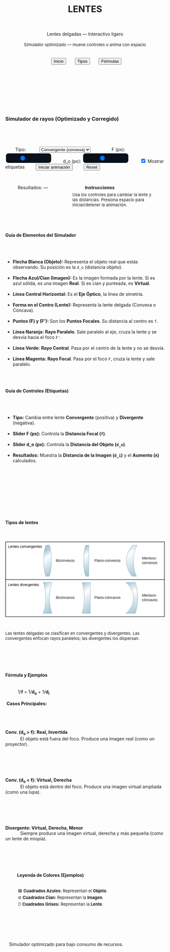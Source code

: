 <!doctype html>
<html lang="es">
<head>
  <meta charset="utf-8" />
  <meta name="viewport" content="width=device-width,initial-scale=1" />
  <title>Lentes delgadas — Interactivo ligero</title>
  <link href="https://fonts.googleapis.com/css2?family=Inter:wght@300;600&family=Press+Start+2P&display=swap" rel="stylesheet">
  <style>
    :root{--bg:#0b0b0b;--panel:#0f1216;--muted:#9aa6b2;--accent:#66f;--accent2:#6ff;--glass:rgba(255,255,255,0.03)}
    *{box-sizing:border-box}
    body{margin:0;font-family:Inter,system-ui,Arial;background:var(--bg);color:#eaf2ff}
    header{padding:18px 24px;border-bottom:1px solid rgba(255,255,255,0.03);display:flex;gap:16px;align-items:center}
    .logo{width:64px;height:64px;border-radius:10px;background:linear-gradient(135deg,#07122a,#001);display:flex;align-items:center;justify-content:center}
    .logo h1{font-family:'Press Start 2P',monospace;color:var(--accent);font-size:12px;margin:0}
    .title{font-size:18px;margin:0}
    nav{display:flex;gap:12px;margin-left:auto}
    nav button{background:transparent;border:1px solid var(--glass);padding:8px 10px;border-radius:8px;color:var(--muted);cursor:pointer}
    .wrap{max-width:1100px;margin:18px auto;padding:18px;display:grid;grid-template-columns:1fr 360px;gap:18px}
    .panel{background:linear-gradient(180deg, rgba(255,255,255,0.01), transparent);padding:14px;border-radius:12px;border:1px solid var(--glass)}
    .canvas-wrap{display:flex;flex-direction:column;gap:10px}
    canvas{width:100%;height:420px;border-radius:10px;background:linear-gradient(180deg,#021026,#001);display:block}
    .controls{display:flex;gap:8px;flex-wrap:wrap;align-items:center}
    label{font-size:13px;color:var(--muted)}
    select,input[type=range]{appearance:none;padding:6px;border-radius:8px;border:1px solid rgba(255,255,255,0.03);background:#08101a;color:var(--muted)}
    button.primary{background:linear-gradient(90deg,var(--accent),var(--accent2));border:0;color:#001;padding:8px 12px;border-radius:8px;cursor:pointer}
    .aside{display:flex;flex-direction:column;gap:12px}
    .thumb{height:180px;border-radius:10px;overflow:hidden;border:1px solid rgba(255,255,255,0.03);background:#071022}
    .thumb img{width:100%;height:100%;object-fit:cover}
    
    /* --- CSS para Pixel Art --- */
    .pixel-grid{display:grid;grid-template-columns:repeat(12,12px);grid-auto-rows:12px;gap:2px;padding:8px;background:#020217;border-radius:6px; margin-bottom: 5px; width: fit-content;}
    .px{width:12px;height:12px;border-radius:2px;opacity:.08}
    .px.on{opacity:1}
    .px.obj{background:var(--accent);box-shadow:0 0 6px rgba(102,102,255,0.35)}
    .px.img{background:var(--accent2);box-shadow:0 0 6px rgba(102,255,255,0.35)}
    .px.lens{background:#556;box-shadow:0 0 4px rgba(85,85,102,0.35)}

    /* --- CSS para Fórmulas --- */
    #formulas { background: #08101a; border: 1px solid var(--accent); }
    .formula-display{
      background:rgba(0,0,0,0.25);
      padding:16px;
      border-radius:8px;
      font-family:monospace;
      font-size:18px;
      text-align:center;
      color:#eaf2ff;
      margin-bottom:16px;
    }
    .formula-display strong{ color: var(--accent2); font-size: 20px; }
    
    .example-grid {
      margin-bottom: 16px; 
    }
    .example-grid p {
      margin: 0;
      font-size: 13px;
      color: var(--muted);
      line-height: 1.4;
    }

    /* --- CSS para Guía del Simulador --- */
    #explicacionSimulador {
        padding: 16px 20px;
    }
    .guia-subtitulo {
        font-size: 16px;
        color: var(--accent2);
        margin-top: 16px;
        margin-bottom: 10px;
        border-bottom: 1px solid var(--glass);
        padding-bottom: 6px;
    }
    .guia-lista {
        font-size: 13px;
        color: var(--muted);
        line-height: 1.6;
        padding-left: 20px;
    }
    .guia-lista li { margin-bottom: 8px; }
    .guia-lista code, .guia-lista strong {
        color: #eaf2ff; 
        font-weight: 600;
    }
    .rayo-naranja { color: rgba(255, 200, 80, 0.95); }
    .rayo-verde { color: rgba(80, 255, 200, 0.95); }
    .rayo-magenta { color: rgba(255, 100, 255, 0.95); }


    footer{text-align:center;color:var(--muted);margin-top:12px}
    @media (max-width:1040px){.wrap{grid-template-columns:1fr}canvas{height:300px}}
  </style>
</head>
<body>
  <header>
    <div class="logo"><h1>LENTES</h1></div>
    <div>
      <div class="title">Lentes delgadas — Interactivo ligero</div>
      <div style="font-size:13px;color:var(--muted)">Simulador optimizado — mueve controles o anima con espacio</div>
    </div>
    <nav>
      <button id="btnIntro">Inicio</button>
      <button id="btnTipos">Tipos</button>
      <button id="btnForm">Fórmulas</button>
    </nav>
  </header>

  <main class="wrap">
    <section class="panel canvas-wrap" aria-labelledby="sim-title">
      <h3 id="sim-title">Simulador de rayos (Optimizado y Corregido)</h3>
      <canvas id="scene" width="900" height="420" aria-label="Simulador de lentes"></canvas>

      <div class="controls">
        <label>Tipo:
          <select id="lensType">
            <option value="convergent">Convergente (convexa)</option>
            <option value="divergent">Divergente (cóncava)</option>
          </select>
        </label>
        <label>F (px): <input id="fRange" type="range" min="60" max="300" value="140"></label>
        <label>d_o (px): <input id="doRange" type="range" min="60" max="700" value="320"></label>
        <label><input id="showLabels" type="checkbox" checked> Mostrar etiquetas</label>
        <button id="toggleAnim" class="primary">Iniciar animación</button>
        <button id="resetBtn">Reset</button>
      </div>

      <div style="display:flex;gap:12px;flex-wrap:wrap;margin-top:8px">
        <div style="flex:1" class="panel" id="infoPanel">Resultados: <span id="resText">—</span></div>
        <div style="width:260px" class="panel">
          <strong>Instrucciones</strong>
          <p style="color:var(--muted);font-size:13px;margin:6px 0 0">Usa los controles para cambiar la lente y las distancias. Presiona espacio para iniciar/detener la animación.</p>
        </div>
      </div>

      <div class="panel" id="explicacionSimulador">
        <h4 class="guia-subtitulo" style="margin-top: 0;">Guía de Elementos del Simulador</h4>
        <ul class="guia-lista">
          <li><strong>Flecha Blanca (Objeto):</strong> Representa el objeto real que estás observando. Su posición es la <code>d_o</code> (distancia objeto).</li>
          <li><strong>Flecha Azul/Cian (Imagen):</strong> Es la imagen formada por la lente. Si es azul sólida, es una imagen <strong>Real</strong>. Si es cian y punteada, es <strong>Virtual</strong>.</li>
          <li><strong>Línea Central Horizontal:</strong> Es el <strong>Eje Óptico</strong>, la línea de simetría.</li>
          <li><strong>Forma en el Centro (Lente):</strong> Representa la lente delgada (Convexa o Cóncava).</li>
          <li><strong>Puntos (F) y (F'):</strong> Son los <strong>Puntos Focales</strong>. Su distancia al centro es <code>f</code>.</li>
          <li class="rayo-naranja"><strong>Línea Naranja:</strong> <strong>Rayo Paralelo</strong>. Sale paralelo al eje, cruza la lente y se desvía hacia el foco <code>F'</code>.</li>
          <li class="rayo-verde"><strong>Línea Verde:</strong> <strong>Rayo Central</strong>. Pasa por el centro de la lente y no se desvía.</li>
          <li class="rayo-magenta"><strong>Línea Magenta:</strong> <strong>Rayo Focal</strong>. Pasa por el foco <code>F</code>, cruza la lente y sale paralelo.</li>
        </ul>

        <h4 class="guia-subtitulo">Guía de Controles (Etiquetas)</h4>
        <ul class="guia-lista">
          <li><strong>Tipo:</strong> Cambia entre lente <strong>Convergente</strong> (positiva) y <strong>Divergente</strong> (negativa).</li>
          <li><strong>Slider F (px):</strong> Controla la <strong>Distancia Focal (<code>f</code>)</strong>.</li>
          <li><strong>Slider d_o (px):</strong> Controla la <strong>Distancia del Objeto (<code>d_o</code>)</strong>.</li>
          <li><strong>Resultados:</strong> Muestra la <strong>Distancia de la Imagen (<code>d_i</code>)</strong> y el <strong>Aumento (<code>A</code>)</strong> calculados.</li>
        </ul>
      </div>

    </section>

    <aside class="aside">
      <div class="panel" id="tipos">
        <h4>Tipos de lentes</h4>
        <div class="thumb">
          <img src="a4af1a2d54ac35da1c982f0b8ca390506bfeb7c8.webp" alt="Tipos de lentes">
        </div>
        <p style="color:var(--muted);font-size:13px;margin:6px 0 0">Las lentes delgadas se clasifican en convergentes y divergentes. Las convergentes enfocan rayos paralelos; las divergentes los dispersan.</p>
      </div>

      <div class="panel" id="formulas">
        <h4>Fórmula y Ejemplos</h4>
        
        <div class="formula-display">
          1/<strong>f</strong> = 1/<strong>d<sub>o</sub></strong> + 1/<strong>d<sub>i</sub></strong>
        </div>
        
        <strong style="font-size: 14px; color: var(--muted); margin-left: 4px; display: block; margin-bottom: 8px;">Casos Principales:</strong>
        
        <div class="example-grid">
          <div class="pixel-grid" id="pixelEx1"></div>
          <p><strong>Conv. (d<sub>o</sub> > f): Real, Invertida</strong><br>
            El objeto está fuera del foco. Produce una imagen real (como un proyector).</p>
        </div>
        
        <div class="example-grid">
          <div class="pixel-grid" id="pixelEx2"></div>
          <p><strong>Conv. (d<sub>o</sub> < f): Virtual, Derecha</strong><br>
            El objeto está dentro del foco. Produce una imagen virtual ampliada (como una lupa).</p>
        </div>
        
        <div class="example-grid">
          <div class="pixel-grid" id="pixelEx3"></div>
          <p><strong>Divergente: Virtual, Derecha, Menor</strong><br>
            Siempre produce una imagen virtual, derecha y más pequeña (como un lente de miopía).</p>
        </div>

        <strong style="font-size: 14px; color: var(--muted); margin-left: 4px; display: block; margin-top: 20px; border-top: 1px solid var(--glass); padding-top: 16px;">
          Leyenda de Colores (Ejemplos)
        </strong>
        <p style="font-size: 13px; color: var(--muted); margin: 10px 0 0 4px; line-height: 1.6;">
          🟦 <strong>Cuadrados Azules:</strong> Representan el <strong>Objeto</strong>.<br>
          🌐 <strong>Cuadrados Cian:</strong> Representan la <strong>Imagen</strong>.<br>
          🗄️ <strong>Cuadrados Grises:</strong> Representan la <strong>Lente</strong>.
        </p>
        </div>
    </aside>
  </main>

  <footer style="padding:12px">Simulador optimizado para bajo consumo de recursos.</footer>

  <script>
    // --- Construcción pixel-art para ejemplos ---
    (function(){
      const ex1_arr = [0,0,1,0,0,3,0,0,0,2,0,0,0,0,1,0,0,3,0,0,0,2,0,0,0,0,1,0,0,3,0,0,0,0,0,0,0,0,0,0,0,3,0,0,0,2,0,0,0,0,0,0,0,3,0,0,0,2,0,0];
      const ex2_arr = [0,2,2,0,1,0,3,0,0,0,0,0,0,2,2,0,1,0,3,0,0,0,0,0,0,2,2,0,1,0,3,0,0,0,0,0,0,2,2,0,0,0,3,0,0,0,0,0,0,2,2,0,0,0,3,0,0,0,0,0];
      const ex3_arr = [0,0,1,0,0,3,0,3,0,0,0,0,0,0,1,0,2,0,3,0,0,0,0,0,0,0,1,0,2,0,3,0,0,0,0,0,0,0,1,0,0,3,0,3,0,0,0,0,0,0,0,0,0,0,0,0,0,0,0,0];

      function build(id,arr){
        const el=document.getElementById(id);
        arr.forEach(v=>{
          const d=document.createElement('div');
          d.className='px';
          if(v === 1) d.classList.add('obj');
          if(v === 2) d.classList.add('img');
          if(v === 3) d.classList.add('lens');
          if(v > 0) d.classList.add('on');
          el.appendChild(d);
        });
      }
      build('pixelEx1', ex1_arr);
      build('pixelEx2', ex2_arr);
      build('pixelEx3', ex3_arr);
    })();

    // --- Simulador ligero (OPTIMIZADO Y CORREGIDO) ---
    const canvas=document.getElementById('scene');
    const ctx=canvas.getContext('2d');
    
    function debounce(func, wait) {
      let timeout;
      return function(...args) {
        const context = this;
        clearTimeout(timeout);
        timeout = setTimeout(() => func.apply(context, args), wait);
      };
    }

    function fitCanvas(){
      const dpr=window.devicePixelRatio||1;
      canvas.width=canvas.clientWidth*dpr;
      canvas.height=canvas.clientHeight*dpr;
      ctx.setTransform(dpr,0,0,dpr,0,0);
      lastState = {}; 
    }   
    window.addEventListener('resize', debounce(fitCanvas, 100));

    const lensType=document.getElementById('lensType');
    const fRange=document.getElementById('fRange');
    const doRange=document.getElementById('doRange');
    const resText=document.getElementById('resText');
    const showLabels=document.getElementById('showLabels');
    const toggleAnim=document.getElementById('toggleAnim');
    const resetBtn=document.getElementById('resetBtn');

    let anim = false;
    let animT = 0;
    let lastState = {}; 

    function clear(){ ctx.clearRect(0,0,canvas.width,canvas.height); }
    function computeDi(f, d_o){ const denom=(1/f - 1/d_o); if(Math.abs(denom)<1e-6) return Infinity; return 1/denom; }

    function drawLens(x,type){
      ctx.save();
      ctx.translate(x, canvas.clientHeight/2);
      ctx.fillStyle = 'rgba(120, 200, 255, 0.08)';
      ctx.strokeStyle = 'rgba(120, 200, 255, 0.4)';
      ctx.lineWidth = 1.5;
      ctx.beginPath();
      if(type==='convergent'){
        ctx.moveTo(0, -100); ctx.quadraticCurveTo(30, 0, 0, 100); ctx.quadraticCurveTo(-30, 0, 0, -100);
      } else {
        ctx.moveTo(10, -100); ctx.quadraticCurveTo(-20, 0, 10, 100); ctx.moveTo(-10, -100); ctx.quadraticCurveTo(20, 0, -10, 100); ctx.lineTo(10, 100);
      }
      ctx.fill(); ctx.stroke(); ctx.restore();
    }
    
    function drawRay(p1, p2, isVirtual) {
        ctx.beginPath(); ctx.moveTo(p1.x, p1.y);
        ctx.setLineDash(isVirtual ? [4, 4] : []);
        ctx.lineTo(p2.x, p2.y); ctx.stroke();
    }

    function draw(state){
      clear();
      const cw=canvas.clientWidth, ch=canvas.clientHeight;
      const lensX=cw/2; const axisY = ch/2;
      const { type, f: fRaw, d_o, labels } = state;
      const signedF = (type==='convergent')? fRaw : -fRaw;
      const d_i = computeDi(signedF, d_o);
      
      ctx.strokeStyle='rgba(255,255,255,0.06)'; ctx.lineWidth=1; ctx.setLineDash([]);
      ctx.beginPath(); ctx.moveTo(0,axisY); ctx.lineTo(cw,axisY); ctx.stroke();
      drawLens(lensX,type);
      
      const objX = lensX - d_o; const objH = 60; const objTop = axisY - objH;
      ctx.strokeStyle='white'; ctx.lineWidth=2; ctx.setLineDash([]);
      ctx.beginPath(); ctx.moveTo(objX,axisY); ctx.lineTo(objX,objTop); ctx.stroke();
      ctx.beginPath(); ctx.moveTo(objX-6,objTop+6); ctx.lineTo(objX,objTop); ctx.lineTo(objX+6,objTop+6); ctx.fillStyle='white'; ctx.fill();
      if(labels){ ctx.fillStyle='rgba(255,255,255,0.8)'; ctx.font='13px Inter'; ctx.fillText('Objeto (o)', objX - 15, objTop-8); }

      const f1x = lensX - signedF; const f2x = lensX + signedF;
      if(labels){
          ctx.fillStyle = 'rgba(255, 100, 100, 0.8)'; ctx.font = '12px Inter';
          ctx.fillText('F', f1x - 5, axisY + 18); ctx.fillText("F'", f2x - 5, axisY + 18);
      }

      ctx.lineWidth=1.6;
      const objP = {x: objX, y: objTop}; 

      ctx.strokeStyle='rgba(255, 200, 80, 0.95)';
      const p1_lens = {x: lensX, y: objTop};
      const slope1 = (axisY - objTop) / (f2x - lensX);
      const p1_end = {x: cw, y: objTop + slope1 * (cw - lensX)};
      drawRay(objP, p1_lens, false); drawRay(p1_lens, p1_end, false);
      if (type === 'divergent') { drawRay(p1_lens, {x: f2x, y: axisY}, true); }

      ctx.strokeStyle='rgba(80, 255, 200, 0.95)';
      const slope2 = (objTop - axisY) / (objX - lensX);
      const p2_end = {x: cw, y: axisY + slope2 * (cw - lensX)};
      const p2_start = {x: 0, y: axisY + slope2 * (0 - lensX)};
      drawRay(objP, p2_end, false); drawRay(objP, p2_start, true);

      ctx.strokeStyle='rgba(255, 100, 255, 0.95)';
      const slope3 = (objTop - axisY) / (objX - f1x);
      const p3_lens = {x: lensX, y: axisY + slope3 * (lensX - f1x)};
      const p3_end = {x: cw, y: p3_lens.y};
      drawRay(objP, p3_lens, false); drawRay(p3_lens, p3_end, false);
      if (type === 'convergent' && (objX - f1x) !== 0) { drawRay(objP, {x: f1x, y: axisY}, true); }

      if(isFinite(d_i)){
        const imgX = lensX + d_i; const A = -d_i/d_o; const imgTop = axisY - (objH * A); const isVirtual = d_i < 0;
        ctx.strokeStyle = isVirtual ? 'rgba(120,200,255,0.5)' : 'rgba(120,200,255,0.95)';
        ctx.fillStyle = isVirtual ? 'rgba(120,200,255,0.5)' : 'rgba(120,200,255,0.95)';
        ctx.lineWidth=2;
        drawRay({x: imgX, y: axisY}, {x: imgX, y: imgTop}, isVirtual);
        ctx.setLineDash([]); ctx.beginPath();
        const arrowDir = (A > 0) ? 6 : -6;
        ctx.moveTo(imgX - 6, imgTop + arrowDir); ctx.lineTo(imgX, imgTop); ctx.lineTo(imgX + 6, imgTop + arrowDir);
        ctx.fill();
        if(labels) ctx.fillText('Imagen (i)', imgX + 8, imgTop + (A > 0 ? -6 : 6) );
        resText.textContent = `d_i = ${d_i.toFixed(1)} px — ${isVirtual? 'virtual' : 'real'} · A=${A.toFixed(2)}`;
      } else {
        resText.textContent = 'd_i → ∞ (imagen en el infinito)';
      }
    }

    function getCurrentState() {
        return {
            type: lensType.value,
            f: parseFloat(fRange.value),
            d_o: parseFloat(doRange.value),
            labels: showLabels.checked
        };
    }
    
    function renderLoop(){
      if(anim){
        animT += 0.008; 
        const base = 380; const range = 320;
        doRange.value = base + Math.sin(animT) * range;
      }
      
      const newState = getCurrentState();
      
      if (newState.type !== lastState.type ||
          newState.f !== lastState.f ||
          newState.d_o !== lastState.d_o ||
          newState.labels !== lastState.labels)
      {
          draw(newState);
          lastState = newState; 
      }
      
      requestAnimationFrame(renderLoop); 
    }

    lensType.addEventListener('change', () => { lastState = {}; });
    showLabels.addEventListener('change', () => { lastState = {}; });

    toggleAnim.addEventListener('click', ()=>{
      anim = !anim;
      toggleAnim.textContent = anim? 'Parar animación' : 'Iniciar animación';
    });
    
    resetBtn.addEventListener('click', ()=>{
      fRange.value=140; doRange.value=320; lensType.value='convergent';
      showLabels.checked = true; anim = false;
      toggleAnim.textContent = 'Iniciar animación';
      lastState = {}; 
    });

    window.addEventListener('keydown',(e)=>{
      if(e.code==='Space'){
        e.preventDefault(); anim=!anim;
        toggleAnim.textContent = anim? 'Parar animación' : 'Iniciar animación';
      }
    });

    document.getElementById('btnIntro').addEventListener('click', ()=>{ window.scrollTo({top:0,behavior:'smooth'}); });
    document.getElementById('btnTipos').addEventListener('click', ()=>{ document.getElementById('tipos').scrollIntoView({behavior:'smooth'}); });
    document.getElementById('btnForm').addEventListener('click', ()=>{ document.getElementById('formulas').scrollIntoView({behavior:'smooth'}); });

    fitCanvas();
    renderLoop(); 

  </script>
</body>
</html>
